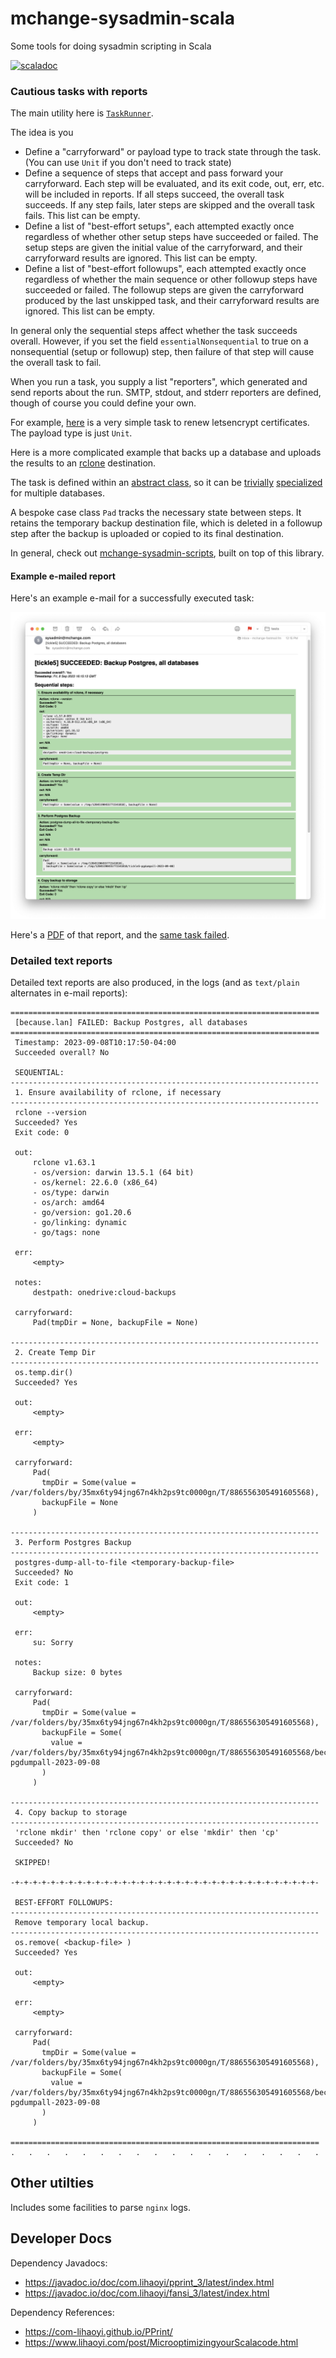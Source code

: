 # mchange-sysadmin-scala

Some tools for doing sysadmin scripting in Scala

[![scaladoc](https://javadoc.io/badge2/com.mchange/mchange-sysadmin-scala_3/scaladoc.svg)](https://javadoc.io/doc/com.mchange/mchange-sysadmin-scala_3)

### Cautious tasks with reports

The main utility here is [`TaskRunner`](src/main/scala/com/mchange/sysadmin/TaskRunner.scala).

The idea is you

* Define a "carryforward" or payload type to track state through the task.
  (You can use `Unit` if you don't need to track state)
* Define a sequence of steps that accept and pass forward your carryforward.
  Each step will be evaluated, and its exit code, out, err, etc. will be 
  included in reports. If all steps succeed, the overall task succeeds. If any step fails, later steps
  are skipped and the overall task fails. This list can be empty.
* Define a list of "best-effort setups", each attempted exactly once
  regardless of whether other setup steps have succeeded
  or failed. The setup steps are given the initial value of the carryforward,
  and their carryforward results are ignored. This list can be empty.
* Define a list of "best-effort followups", each attempted exactly once
  regardless of whether the main sequence or other followup steps have succeeded
  or failed. The followup steps are given the carryforward produced by the last
  unskipped task, and their carryforward results are ignored. This list can be empty.
  
In general only the sequential steps affect whether the task succeeds overall.
However, if you set the field `essentialNonsequential` to true on a nonsequential
(setup or followup) step, then failure of that step will cause the overall task
to fail.

When you run a task, you supply a list "reporters", which generated and send
reports about the run. SMTP, stdout, and stderr reporters are defined, though
of course you could define your own.

For example, [here](https://github.com/swaldman/mchange-sysadmin-scripts/blob/main/taskbin/renew-certs)
is a very simple task to renew letsencrypt certificates. The payload type is just `Unit`.

Here is a more complicated example that backs up a database and uploads the
results to an [rclone](https://rclone.org/) destination.

The task is defined
within an [abstract class](https://github.com/swaldman/mchange-sysadmin-scripts/blob/main/taskbin/backup-db-utils.scala), so it can be [trivially](https://github.com/swaldman/mchange-sysadmin-scripts/blob/main/taskbin/backup-postgres)
[specialized](https://github.com/swaldman/mchange-sysadmin-scripts/blob/main/taskbin/backup-mysql) for
multiple databases.

A bespoke case class `Pad` tracks the necessary state between steps. It retains
the temporary backup destination file, which is deleted in a followup step after 
the backup is uploaded or copied to its final destination.

In general, check out [mchange-sysadmin-scripts](https://github.com/swaldman/mchange-sysadmin-scripts), built on top of this library.

#### Example e-mailed report

Here's an example e-mail for a successfully executed task:

![e-mail report, successfully executed task](doc/media/backup-postgres-succeeded.png)

Here's a [PDF](doc/media/backup-postgres-succeeded.pdf) of that report, and the [same task failed](doc/media/backup-postgres-succeeded.pdf).

### Detailed text reports

Detailed text reports are also produced, in the logs (and as `text/plain` alternates in e-mail reports):

```plaintext
=====================================================================
 [because.lan] FAILED: Backup Postgres, all databases
=====================================================================
 Timestamp: 2023-09-08T10:17:50-04:00
 Succeeded overall? No

 SEQUENTIAL:
---------------------------------------------------------------------
 1. Ensure availability of rclone, if necessary
---------------------------------------------------------------------
 rclone --version
 Succeeded? Yes
 Exit code: 0

 out:
     rclone v1.63.1
     - os/version: darwin 13.5.1 (64 bit)
     - os/kernel: 22.6.0 (x86_64)
     - os/type: darwin
     - os/arch: amd64
     - go/version: go1.20.6
     - go/linking: dynamic
     - go/tags: none

 err:
     <empty>

 notes:
     destpath: onedrive:cloud-backups

 carryforward:
     Pad(tmpDir = None, backupFile = None)

---------------------------------------------------------------------
 2. Create Temp Dir
---------------------------------------------------------------------
 os.temp.dir()
 Succeeded? Yes

 out:
     <empty>

 err:
     <empty>

 carryforward:
     Pad(
       tmpDir = Some(value = /var/folders/by/35mx6ty94jng67n4kh2ps9tc0000gn/T/886556305491605568),
       backupFile = None
     )

---------------------------------------------------------------------
 3. Perform Postgres Backup
---------------------------------------------------------------------
 postgres-dump-all-to-file <temporary-backup-file>
 Succeeded? No
 Exit code: 1

 out:
     <empty>

 err:
     su: Sorry

 notes:
     Backup size: 0 bytes

 carryforward:
     Pad(
       tmpDir = Some(value = /var/folders/by/35mx6ty94jng67n4kh2ps9tc0000gn/T/886556305491605568),
       backupFile = Some(
         value = /var/folders/by/35mx6ty94jng67n4kh2ps9tc0000gn/T/886556305491605568/because.lan-pgdumpall-2023-09-08
       )
     )

---------------------------------------------------------------------
 4. Copy backup to storage
---------------------------------------------------------------------
 'rclone mkdir' then 'rclone copy' or else 'mkdir' then 'cp'
 Succeeded? No

 SKIPPED!

-+-+-+-+-+-+-+-+-+-+-+-+-+-+-+-+-+-+-+-+-+-+-+-+-+-+-+-+-+-+-+-+-+-+-

 BEST-EFFORT FOLLOWUPS:
---------------------------------------------------------------------
 Remove temporary local backup.
---------------------------------------------------------------------
 os.remove( <backup-file> )
 Succeeded? Yes

 out:
     <empty>

 err:
     <empty>

 carryforward:
     Pad(
       tmpDir = Some(value = /var/folders/by/35mx6ty94jng67n4kh2ps9tc0000gn/T/886556305491605568),
       backupFile = Some(
         value = /var/folders/by/35mx6ty94jng67n4kh2ps9tc0000gn/T/886556305491605568/because.lan-pgdumpall-2023-09-08
       )
     )

=====================================================================
.   .   .   .   .   .   .   .   .   .   .   .   .   .   .   .   .   .
```

## Other utilties

Includes some facilities to parse `nginx` logs.

## Developer Docs

Dependency Javadocs:
* https://javadoc.io/doc/com.lihaoyi/pprint_3/latest/index.html
* https://javadoc.io/doc/com.lihaoyi/fansi_3/latest/index.html

Dependency References:
* https://com-lihaoyi.github.io/PPrint/
* https://www.lihaoyi.com/post/MicrooptimizingyourScalacode.html
